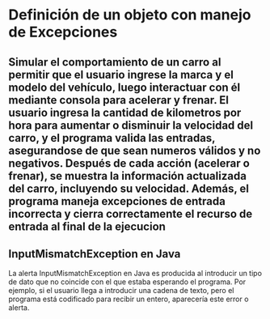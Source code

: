 # Definición de un objeto con manejo de Excepciones

## Simular el comportamiento de un carro al permitir que el usuario ingrese la marca y el modelo del vehículo, luego interactuar con él mediante consola para acelerar y frenar. El usuario ingresa la cantidad de kilometros por hora para aumentar o disminuir la velocidad del carro, y el programa valida las entradas, asegurandose de que sean numeros válidos y no negativos. Después de cada acción (acelerar o frenar), se muestra la información actualizada del carro, incluyendo su velocidad. Además, el programa maneja excepciones de entrada incorrecta y cierra correctamente el recurso de entrada al final de la ejecucion

## InputMismatchException en Java
La alerta InputMismatchException en Java es producida al introducir un tipo de dato que no coincide con el que estaba esperando el programa. Por ejemplo, si el usuario llega a introducir una cadena de texto, pero el programa está codificado para recibir un entero, aparecería este error o alerta.


